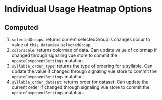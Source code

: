 # Individual Usage Heatmap Options

## Computed

1. `selectedGroups`: returns current selectedGroup is changes occur to value of `this.dataview.selectedGroup`.
2. `colorscale`: returns colormap of data. Can update value of colormap if changed through signaling vue store to commit the `updateComponentSettings` mutation.
3. `syllable_order_type`: returns the type of ordering for a syllable. Can update the value if changed through signaling vue store to commit the `updateComponentSettings` mutation.
4. `syllable_order_dataset`: returns order for dataset. Can update the current order if changed through signaling vue store to commit the `updateComponentSettings` mutation.